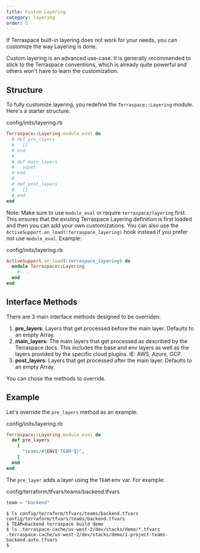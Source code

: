 ```yaml
---
title: Custom Layering
category: layering
order: 5
---
```


If Terraspace built-in layering does not work for your needs, you can customize the way Layering is done.

Custom layering is an advanced use-case. It is generally recommended to stick to the Terraspace conventions, which is already quite powerful and others won't have to learn the customization.

## Structure

To fully customize layering, you redefine the `Terraspace::Layering` module. Here's a starter structure:

config/inits/layering.rb

```ruby
Terraspace::Layering.module_eval do
  # def pre_layers
  #   []
  # end
  #
  # def main_layers
  #   super
  # end
  #
  # def post_layers
  #   []
  # end
end
```

Note: Make sure to use `module_eval` or require `terraspace/layering` first. This ensures that the existing Terraspace Layering definition is first loaded and then you can add your own customizations. You can also use the `ActiveSupport.on_load(:terraspace_layering)` hook instead if you prefer not use `module_eval`. Example:

config/inits/layering.rb

```ruby
ActiveSupport.on_load(:terraspace_layering) do
  module Terraspace::Layering
    # ...
  end
end
```
## Interface Methods

There are 3 main interface methods designed to be overriden:

1. **pre_layers**: Layers that get processed before the main layer. Defaults to an empty Array.
2. **main_layers**: The main layers that get processed as described by the Terraspace docs. This includes the base and env layers as well as the layers provided by the specific cloud plugins. IE: AWS, Azure, GCP.
3. **post_layers**: Layers that get processed after the main layer. Defaults to an empty Array.

You can chose the methods to override.

## Example

Let's override the `pre_layers` method as an example:

config/inits/layering.rb

```ruby
Terraspace::Layering.module_eval do
  def pre_layers
    [
      "teams/#{ENV['TEAM']}",
    ]
  end
end
```

The `pre_layer` adds a layer using the `TEAM` env var. For example:

config/terraform/tfvars/teams/backend.tfvars

```terraform
team = "backend"
```

    $ ls config/terraform/tfvars/teams/backend.tfvars
    config/terraform/tfvars/teams/backend.tfvars
    $ TEAM=backend terraspace build demo
    $ ls .terraspace-cache/us-west-2/dev/stacks/demo/*.tfvars
    .terraspace-cache/us-west-2/dev/stacks/demo/1-project-teams-backend.auto.tfvars
    $
